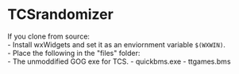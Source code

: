 # TCSrandomizer  

If you clone from source:  
	- Install wxWidgets and set it as an enviornment variable `$(WXWIN)`.  
	- Place the following  in the "files" folder:  
		- The unmoddified GOG exe for TCS.
		- quickbms.exe
		- ttgames.bms
